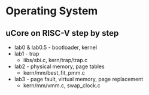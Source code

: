 # Operating System
## uCore on RISC-V step by step

- lab0 & lab0.5 - bootloader, kernel
- lab1 - trap
  - libs/sbi.c, kern/trap/trap.c
- lab2 - physical memory, page tables
  - kern/mm/best\_fit\_pmm.c
- lab3 - page fault, virtual memory, page replacement
  - kern/mm/vmm.c, swap_clock.c
